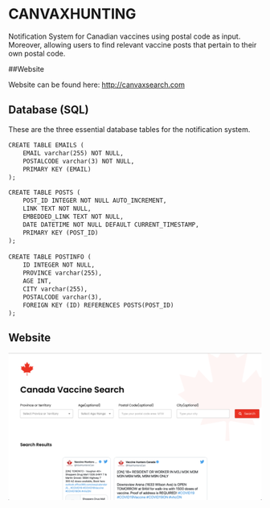 # CANVAXHUNTING
Notification System for Canadian vaccines using postal code as input. Moreover, allowing users to find relevant vaccine posts that pertain to their own postal code.

##Website

Website can be found here:
http://canvaxsearch.com


## Database (SQL)

These are the three essential database tables for the notification system.

```
CREATE TABLE EMAILS (
    EMAIL varchar(255) NOT NULL,
    POSTALCODE varchar(3) NOT NULL,
    PRIMARY KEY (EMAIL)
);
```
```
CREATE TABLE POSTS (
    POST_ID INTEGER NOT NULL AUTO_INCREMENT,
    LINK TEXT NOT NULL,
    EMBEDDED_LINK TEXT NOT NULL,
    DATE DATETIME NOT NULL DEFAULT CURRENT_TIMESTAMP, 
    PRIMARY KEY (POST_ID)
);

CREATE TABLE POSTINFO (
    ID INTEGER NOT NULL,
    PROVINCE varchar(255),
    AGE INT,
    CITY varchar(255),
    POSTALCODE varchar(3),
    FOREIGN KEY (ID) REFERENCES POSTS(POST_ID)
);
```

## Website

<img src="images/website.png"  title="website">



